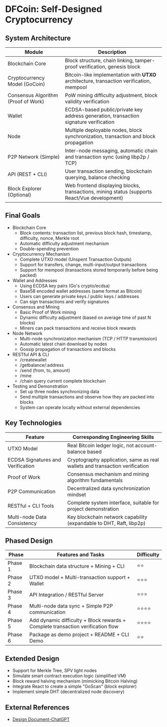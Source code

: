 # DFCoin: Self-Designed Cryptocurrency

## System Architecture

| Module | Description |
| - | - |
| Blockchain Core | Block structure, chain linking, tamper-proof verification, genesis block |
| Cryptocurrency Model (GoCoin) | Bitcoin-like implementation with **UTXO** architecture, transaction verification, mempool |
| Consensus Algorithm (Proof of Work) | PoW mining difficulty adjustment, block validity verification |
| Wallet | ECDSA-based public/private key address generation, transaction signature verification |
| Node | Multiple deployable nodes, block synchronization, transaction and block propagation |
| P2P Network (Simple) | Inter-node messaging, automatic chain and transaction sync (using libp2p / TCP) |
| API (REST + CLI) | User transaction sending, blockchain querying, balance checking |
| Block Explorer (Optional) | Web frontend displaying blocks, transactions, mining status (supports React/Vue development) |

## Final Goals

- Blockchain Core
  - Block contents: transaction list, previous block hash, timestamp, difficulty, nonce, Merkle root
  - Automatic difficulty adjustment mechanism
  - Double-spending prevention
- Cryptocurrency Mechanism
  - Complete UTXO model (Unspent Transaction Outputs)
  - Support for transfers, change, multi-input/output transactions
  - Support for mempool (transactions stored temporarily before being packed)
- Wallet and Addresses
  - Using ECDSA key pairs (Go's crypto/ecdsa)
  - Base58 encoded wallet addresses (same format as Bitcoin)
  - Users can generate private keys / public keys / addresses
  - Can sign transactions and verify signatures
- Consensus and Mining
  - Basic Proof of Work mining
  - Dynamic difficulty adjustment (based on average time of past N blocks)
  - Miners can pack transactions and receive block rewards
- Node Network
  - Multi-node synchronization mechanism (TCP / HTTP transmission)
  - Automatic latest chain download by nodes
  - Gossip propagation of transactions and blocks
- RESTful API & CLI
  - /createwallet
  - /getbalance/:address
  - /send (from, to, amount)
  - /mine
  - /chain query current complete blockchain
- Testing and Demonstration
  - Set up three nodes synchronizing data
  - Send multiple transactions and observe how they are packed into blocks
  - System can operate locally without external dependencies

## Key Technologies

| Feature | Corresponding Engineering Skills |
| - | - |
| UTXO Model | Real Bitcoin ledger logic, not account-balance based |
| ECDSA Signatures and Verification | Cryptography application, same as real wallets and transaction verification |
| Proof of Work | Consensus mechanism and mining algorithm fundamentals |
| P2P Communication | Decentralized data synchronization mindset |
| RESTful + CLI Tools | Complete system interface, suitable for project demonstration |
| Multi-node Data Consistency | Key blockchain network capability (expandable to DHT, Raft, libp2p) |

## Phased Design

| Phase | Features and Tasks | Difficulty |
| - | - | - |
| Phase 1 | Blockchain data structure + Mining + CLI | ⭐⭐ |
| Phase 2 | UTXO model + Multi-transaction support + Wallet | ⭐⭐⭐ |
| Phase 3 | API Integration / RESTful Server | ⭐⭐⭐ |
| Phase 4 | Multi-node data sync + Simple P2P communication | ⭐⭐⭐⭐ |
| Phase 5 | Add dynamic difficulty + Block rewards + Complete transaction verification flow | ⭐⭐⭐⭐ |
| Phase 6 | Package as demo project + README + CLI Demo | ⭐⭐ |

## Extended Design

- Support for Merkle Tree, SPV light nodes
- Simulate smart contract execution logic (simplified VM)
- Block reward halving mechanism (mimicking Bitcoin Halving)
- Integrate React to create a simple "GoScan" (block explorer)
- Implement simple DHT (decentralized node discovery)

## External References

- [Design Document-ChatGPT](https://chatgpt.com)
